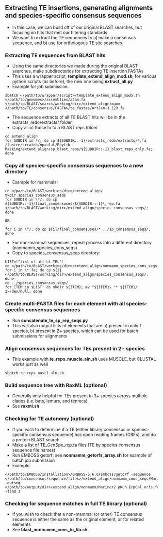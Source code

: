 ## Extracting TE insertions, generating alignments and species-specific consensus sequences
  * In this case, we can build off of our original BLAST searches, but focusing on hits that met our filtering standards
  * We want to extract the TE sequences to a) make a consensus sequence, and b) use for orthologous TE site searches
 
### Extracting TE sequences from BLAST hits
  * Using the same directories we made during the original BLAST searches, make subdirectories for extracting TE insertion FASTAs
  * This uses a wrapper script, **template_extend_align_mod.sh**, for various python scripts (as before), the new one being **extract_all.py**
  * Example for job submission:
  ```
  sbatch </path/to/wrapper/script>/template_extend_align_mod5.sh </path/to/genomes>/assemblies/aJam.fa </path/to/BLAST/search/working/dir>/extend_align/mamm </path/to/TE/consensus/FASTA>/te_fastas/ArtJam-1.129.fa
  ```
  * The sequence extracts of all TE BLAST hits will be in the extracts_redo/extracts/ folder
  * Copy all of those to to a BLAST reps folder
  ```
  cd extend_align
  for SUBDIR in */; do cp ${SUBDIR::-1}/extracts_redo/extracts/*.fa /lustre/scratch/npaulat/RayLib-Masking/extend_align/sp_blast_reps/${SUBDIR::-1}_blast_reps_only.fa; done
  ```
  
### Copy all species-specific consensus sequences to a new directory
  * Example for mammals:
  ```
  cd </path/to/BLAST/working/dir>/extend_align/
  mkdir species_consensus_seqs
  for SUBDIR in \*/; do cp ${SUBDIR::-1}/final_consensuses/${SUBDIR::-1}\_rep.fa </path/to/BLAST/working/dir>/extend_align/species_consensus_seqs/; done
  ```
    OR
  ```
  for i in \*/; do cp ${i}/final_consensuses/* ../sp_consensus_seqs/; done
  ```
  
  * For non-mammal sequences, repeat process into a different directory (nonmamm_species_cons_seqs)
  * Copy to species_consensus_seqs directory:
  ```
  LIST=["list of all ht TEs"]
  cd </path/to/BLAST/working/dir>/extend_align/nonmamm_species_cons_seqs
  for i in \*.fa; do cp ${i} </path/to/BLAST/working/dir>/extend_align/species_consensus_seqs/; done
  cd ../species_consensus_seqs/
  for ITEM in $LIST: do mkdir ${ITEM}; mv "${ITEM}\_"* ${ITEM}/ 2>/dev/null; done
  ```
  
### Create multi-FASTA files for each element with all species-specific consensus sequences
  * Run **concatenate_te_sp_rep_seqs.py**
  * This will also output lists of elements that are a) present in only 1 species, b) present in 2+ species, which can be used for batch submissions for alignments
  
### Align consensus sequences for TEs present in 2+ species
  * This example with **te_reps_muscle_aln.sh** uses MUSCLE, but CLUSTAL works just as well
  ```
  sbatch te_reps_muscl_aln.sh
  ```
  
### Build sequence tree with RaxML (optional)
  * Generally only helpful for TEs present in 3+ species across multiple clades (i.e. bats, lemurs, and tenrecs)
  * See **raxml.sh**

### Checking for TE autonomy (optional)
  * If you wish to determine if a TE (either library consensus or species-specific consensus sequence) has open reading frames (ORFs), and do a protein BLAST search 
  * Make a list of TE_GenSpe_rep.fa files (TE by species consensus sequence file names)
  * Run EMBOSS getorf; see **nonmamm_getorfs_array.sh** for example of batch job submission
  * Example:
  ```
  </path/to/EMBOSS/installation>/EMBOSS-6.6.0/emboss/getorf -sequence </path/to/consensus/sequence/files>/extend_align/nonmamm_cons_seqs/Mariner2_pKuh_ErpCal_rep.fa -outseq </path/to/output/dir>/extend_align/nonmamm/Mariner2_pKuh_ErpCal_orfs.fa -find 3
  ```
  
### Checking for sequence matches in full TE library (optional)
  * If you wish to check that a non-mammal (or other) TE consensus sequence is either the same as the original element, or for related elements
  * See **blast_nonmamm_cons_to_lib.sh**
  
  
  
  
  
  
  
